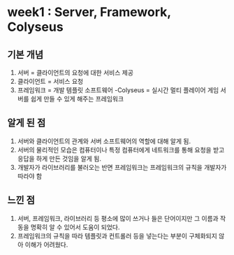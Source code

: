 # week1 : Server, Framework, Colyseus

## 기본 개념
1. 서버 = 클라이언트의 요청에 대한 서비스 제공
2. 클라이언트 = 서비스 요청
3. 프레임워크 = 개발 템플릿 소프트웨어
   -Colyseus = 실시간 멀티 플레이어 게임 서버를 쉽게 만들 수 있게 해주는 프레임워크


## 알게 된 점
1. 서버와 클라이언트의 관계와 서버 소프트웨어의 역할에 대해 알게 됨.
2. 서버의 물리적인 모습은 컴퓨터이나 특정 컴퓨터에게 네트워크를 통해 요청을 받고 응답을 하게 만든 것임을 알게 됨.
3. 개발자가 라이브러리를 불러오는 반면 프레임워크는 프레임워크의 규칙을 개발자가 따라야 함


## 느낀 점
1. 서버, 프레임워크, 라이브러리 등 평소에 많이 쓰거나 들은 단어이지만 그 이름과 작동을 명확히 알 수 있어서 도움이 되었다.
2. 프레임워크의 규칙을 따라 템플릿과 컨트롤러 등을 넣는다는 부분이 구체화되지 않아 이해가 어려웠다.

